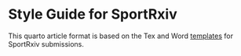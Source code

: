 # Style Guide for SportRxiv

This quarto article format is based on the Tex and Word [templates](https://sportrxiv.org/index.php/server/submission-templates) for SportRxiv submissions.